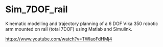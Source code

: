 # Sim_7DOF_rail
Kinematic modelling and trajectory planning of a 6 DOF Vika 350 robotic arm mounted on rail (total 7DOF) using Matlab and Simulink.

https://www.youtube.com/watch?v=TWIaoFdHMj4
